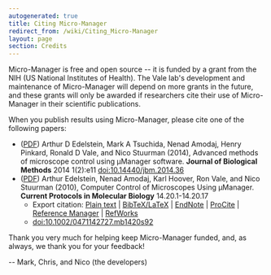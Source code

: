 ```yaml
---
autogenerated: true
title: Citing Micro-Manager
redirect_from: /wiki/Citing_Micro-Manager
layout: page
section: Credits
---
```


Micro-Manager is free and open source -- it is funded by a grant from
the NIH (US National Institutes of Health). The Vale lab's development
and maintenance of Micro-Manager will depend on more grants in the
future, and these grants will only be awarded if researchers cite their
use of Micro-Manager in their scientific publications.

When you publish results using Micro-Manager, please cite one of the
following papers:

-   ([PDF](http://www.jbmethods.org/jbm/article/view/36/28)) Arthur D
    Edelstein, Mark A Tsuchida, Nenad Amodaj, Henry Pinkard, Ronald D
    Vale, and Nico Stuurman (2014), Advanced methods of microscope
    control using μManager software. **Journal of Biological Methods**
    2014 1(2):e11
    [<doi:10.14440/jbm.2014.36>](http://dx.doi.org/10.14440/jbm.2014.36)
-   ([PDF](http://valelab.ucsf.edu/publications/2010EdelsteinCurrProt.pdf))
    Arthur Edelstein, Nenad Amodaj, Karl Hoover, Ron Vale, and Nico
    Stuurman (2010), Computer Control of Microscopes Using μManager.
    **Current Protocols in Molecular Biology** 14.20.1-14.20.17
    -   Export citation: [Plain
        text](http://valelab.ucsf.edu/~arthur/citations/0471142727.mb1420s92.txt)
        \|
        [BibTeX/LaTeX](http://valelab.ucsf.edu/~arthur/citations/0471142727.mb1420s92.bib)
        \|
        [EndNote](http://valelab.ucsf.edu/~arthur/citations/0471142727.mb1420s92.enw)
        \|
        [ProCite](http://valelab.ucsf.edu/~arthur/citations/0471142727.mb1420s92.ris)
        \| [Reference
        Manager](http://valelab.ucsf.edu/~arthur/citations/0471142727.mb1420s92.ris)
        \|
        [RefWorks](http://valelab.ucsf.edu/~arthur/citations/0471142727.mb1420s92.ris)
    -   [<doi:10.1002/0471142727.mb1420s92>](http://dx.doi.org/10.1002/0471142727.mb1420s92)

Thank you very much for helping keep Micro-Manager funded, and, as
always, we thank you for your feedback!

-- Mark, Chris, and Nico (the developers)

